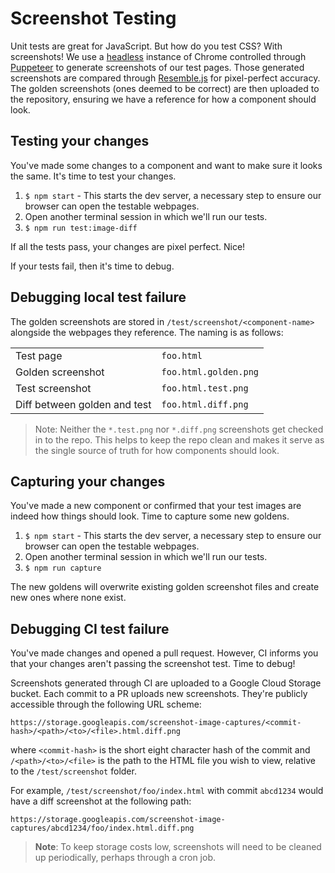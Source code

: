 # Screenshot Testing

Unit tests are great for JavaScript. But how do you test CSS? With screenshots! We use a [headless](https://chromium.googlesource.com/chromium/src/+/lkgr/headless/README.md) instance of Chrome controlled through [Puppeteer](https://github.com/GoogleChrome/puppeteer) to generate screenshots of our test pages. Those generated screenshots are compared through [Resemble.js](https://github.com/HuddleEng/Resemble.js) for pixel-perfect accuracy. The golden screenshots (ones deemed to be correct) are then uploaded to the repository, ensuring we have a reference for how a component should look.

## Testing your changes

You've made some changes to a component and want to make sure it looks the same. It's time to test your changes.

1. `$ npm start` - This starts the dev server, a necessary step to ensure our browser can open the testable webpages.
2. Open another terminal session in which we'll run our tests.
3. `$ npm run test:image-diff`

If all the tests pass, your changes are pixel perfect. Nice!

If your tests fail, then it's time to debug.

## Debugging local test failure

The golden screenshots are stored in `/test/screenshot/<component-name>` alongside the webpages they reference. The naming is as follows:

| | |
| --- | --- |
| Test page | `foo.html` |
| Golden screenshot | `foo.html.golden.png` |
| Test screenshot | `foo.html.test.png` |
| Diff between golden and test | `foo.html.diff.png` |

> Note: Neither the `*.test.png` nor `*.diff.png` screenshots get checked in to the repo. This helps to keep the repo clean and makes it serve as the single source of truth for how components should look.

## Capturing your changes

You've made a new component or confirmed that your test images are indeed how things should look. Time to capture some new goldens.

1. `$ npm start` - This starts the dev server, a necessary step to ensure our browser can open the testable webpages.
2. Open another terminal session in which we'll run our tests.
3. `$ npm run capture`

The new goldens will overwrite existing golden screenshot files and create new ones where none exist.

## Debugging CI test failure

You've made changes and opened a pull request. However, CI informs you that your changes aren't passing the screenshot test. Time to debug!

Screenshots generated through CI are uploaded to a Google Cloud Storage bucket. Each commit to a PR uploads new screenshots. They're publicly accessible through the following URL scheme:

`https://storage.googleapis.com/screenshot-image-captures/<commit-hash>/<path>/<to>/<file>.html.diff.png`

where `<commit-hash>` is the short eight character hash of the commit and `/<path>/<to>/<file>` is the path to the HTML file you wish to view, relative to the `/test/screenshot` folder.

For example, `/test/screenshot/foo/index.html` with commit `abcd1234` would have a diff screenshot at the following path:

`https://storage.googleapis.com/screenshot-image-captures/abcd1234/foo/index.html.diff.png`

>**Note**: To keep storage costs low, screenshots will need to be cleaned up periodically, perhaps through a cron job.